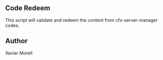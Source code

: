 ## Code Redeem

This script will validate and redeem the content from cfx-server-manager codes. 

## Author

Xavier Morell